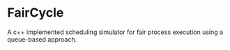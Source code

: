 # FairCycle
A c++ implemented scheduling simulator for fair process execution using a queue-based approach.

